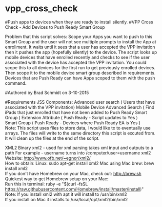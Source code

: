# vpp_cross_check
#Push apps to devices when they are ready to install silently.
#VPP Cross Check - Add Devices to Push Ready Smart Group	

Problem that this script solves: Scope your Apps you want to push to this Smart Group and the user will not see multiple prompts to install	the App at enrollment. It waits until it sees that a user has accepted the VPP invitation then it pushes the app (hopefully silently) to the device. The script looks up mobile devices that have enrolled recently and checks to see if the user associated with the device has accepted the VPP invitation. You could scope this to all devices for the first run to get previously enrolled devices. Then scope it to the mobile device smart group described in requirements. Devices that are Push Ready can have Apps scoped to them with the push command.

#Authored by Brad Schmidt on 3-10-2015											  							                                      		

#Requirements
JSS Components:
Advanced user search ( Users that have associated with the VPP invitation)
Mobile Device Advanced Search ( Find iPads that just enrolled that have not been added to Push Ready Smart Group ) Extension Attribute ( Push Ready - Script updates to Yes )									                            				
Smart Group ( Push Ready - Devices where Push Ready EA is Yes )								                          						
Note: This script uses files to store data, I would like to to eventually use arrays. The files will write to the same directory this script is excuted from. It will clean up the files at the end of the script.                    

XML2 Binary
xml2 - used for xml parsing takes xml input and outputs to a path
For example - <computer><user>username</user></computer> turns into /computer/user=username
xml2 Website: http://www.ofb.net/~egnor/xml2/					                                    													
How to obtain:
Linux: sudo apt-get install xml2
Mac using Mac brew: brew install xml2											                                        									
If you don't have Homebrew on your Mac, check out: http://brew.sh		                          											
Quickest way to get Homebrew setup on your Mac: 													                                  				
Run this in terminal: ruby -e "$(curl -fsSL https://raw.githubusercontent.com/Homebrew/install/master/install)"	  	
Note: If you install xml2 with apt it will install to /usr/bin/xml2 										                        		
If you install on Mac it installs to /usr/local/opt/xml2/bin/xml2 	
